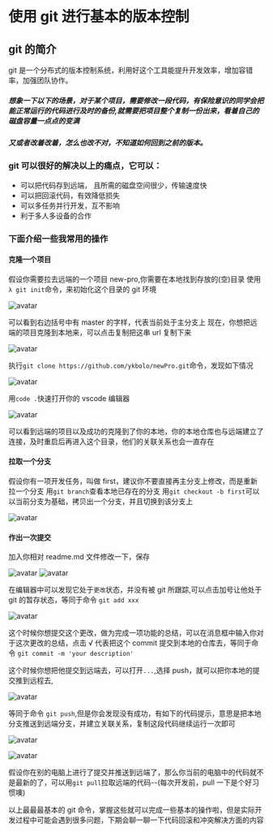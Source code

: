 # 使用 git 进行基本的版本控制

## git 的简介

git 是一个分布式的版本控制系统，利用好这个工具能提升开发效率，增加容错率，加强团队协作。

##### 想象一下以下的场景，对于某个项目，需要修改一段代码，有保险意识的同学会把能正常运行的代码进行及时的备份,就需要把项目整个复制一份出来，看着自己的磁盘容量一点点的变满

##### 又或者改着改着，怎么也改不对，不知道如何回到之前的版本。

### git 可以很好的解决以上的痛点，它可以：

- 可以把代码存到远端， 且所需的磁盘空间很少，传输速度快
- 可以把回滚代码，有效降低损失
- 可以多任务并行开发，互不影响
- 利于多人多设备的合作

### 下面介绍一些我常用的操作

#### 克隆一个项目

假设你需要拉去远端的一个项目 new-pro,你需要在本地找到存放的(空)目录
使用`λ git init`命令，来初始化这个目录的 git 环境

![avatar](../../../mds/article/1.bmp)

可以看到右边括号中有 master 的字样，代表当前处于主分支上
现在，你想把远端的项目克隆到本地来，可以点击复制把这串 url 复制下来

![avatar](../../../mds/article/2.bmp)

执行`git clone https://github.com/ykbolo/newPro.git`命令，发现如下情况

![avatar](../../../mds/article/3.bmp)

用`code .`快速打开你的 vscode 编辑器

![avatar](../../../mds/article/4.bmp)

可以看到远端的项目以及成功的克隆到了你的本地，你的本地仓库也与远端建立了连接，及时重启后再进入这个目录，他们的关联关系也会一直存在

#### 拉取一个分支

假设你有一项开发任务，叫做 first，建议你不要直接再主分支上修改，而是重新拉一个分支
用`git branch`查看本地已存在的分支
用`git checkout -b first`可以以当前分支为基础，拷贝出一个分支，并且切换到该分支上

![avatar](../../../mds/article/5.bmp)

#### 作出一次提交

加入你相对 readme.md 文件修改一下，保存

![avatar](../../../mds/article/6.bmp)
![avatar](../../../mds/article/7.bmp)

在编辑器中可以发现它处于`更改`状态，并没有被 git 所跟踪,可以点击加号让他处于 git 的暂存状态，等同于命令 `git add xxx`

![avatar](../../../mds/article/8.bmp)

这个时候你想提交这个更改，做为完成一项功能的总结，可以在消息框中输入你对于这次更改的总结，点击 √ 代表把这个 commit 提交到本地的仓库去，等同于命令 `git commit -m 'your description'`

这个时候你想把他提交到远端去，可以打开`...`,选择 push，就可以把你本地的提交推到远程去,

![avatar](../../../mds/article/9.bmp)

等同于命令 `git push`,但是你会发现没有成功，有如下的代码提示，意思是把本地分支推送到远端分支，并建立关联关系，复制这段代码继续运行一次即可

![avatar](../../../mds/article/10.bmp)

![avatar](../../../mds/article/11.bmp)

假设你在别的电脑上进行了提交并推送到远端了，那么你当前的电脑中的代码就不是最新的了，可以用`git pull`拉取远端的代码--(每次开发前，pull 一下是个好习惯噢)

以上最最最基本的 git 命令，掌握这些就可以完成一些基本的操作啦，但是实际开发过程中可能会遇到很多问题，下期会聊一聊一下代码回滚和冲突解决方面的内容
